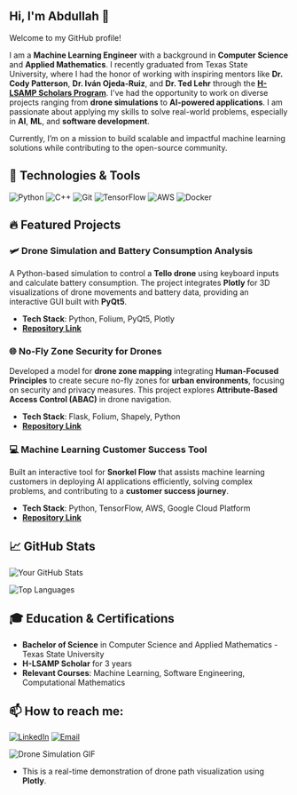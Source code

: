 ## Hi, I'm Abdullah 👋
Welcome to my GitHub profile!

I am a **Machine Learning Engineer** with a background in **Computer Science** and **Applied Mathematics**. I recently graduated from Texas State University, where I had the honor of working with inspiring mentors like **Dr. Cody Patterson**, **Dr. Iván Ojeda-Ruiz**, and **Dr. Ted Lehr** through the [**H-LSAMP Scholars Program**](https://hlsamp.cose.txst.edu/). I've had the opportunity to work on diverse projects ranging from **drone simulations** to **AI-powered applications**. I am passionate about applying my skills to solve real-world problems, especially in **AI**, **ML**, and **software development**.

Currently, I’m on a mission to build scalable and impactful machine learning solutions while contributing to the open-source community.

## 🚀 Technologies & Tools

![Python](https://img.shields.io/badge/-Python-3776AB?style=for-the-badge&logo=python&logoColor=white)
![C++](https://img.shields.io/badge/-C++-00599C?style=for-the-badge&logo=cplusplus&logoColor=white)
![Git](https://img.shields.io/badge/-Git-F05032?style=for-the-badge&logo=git&logoColor=white)
![TensorFlow](https://img.shields.io/badge/-TensorFlow-FF6F00?style=for-the-badge&logo=tensorflow&logoColor=white)
![AWS](https://img.shields.io/badge/-AWS-232F3E?style=for-the-badge&logo=amazonaws&logoColor=white)
![Docker](https://img.shields.io/badge/-Docker-2496ED?style=for-the-badge&logo=docker&logoColor=white)

## 🔥 Featured Projects

### 🛩️ Drone Simulation and Battery Consumption Analysis
A Python-based simulation to control a **Tello drone** using keyboard inputs and calculate battery consumption. The project integrates **Plotly** for 3D visualizations of drone movements and battery data, providing an interactive GUI built with **PyQt5**.

- **Tech Stack**: Python, Folium, PyQt5, Plotly
- **[Repository Link](https://github.com/your_username/drone-simulation)**

### 🌐 No-Fly Zone Security for Drones
Developed a model for **drone zone mapping** integrating **Human-Focused Principles** to create secure no-fly zones for **urban environments**, focusing on security and privacy measures. This project explores **Attribute-Based Access Control (ABAC)** in drone navigation.

- **Tech Stack**: Flask, Folium, Shapely, Python
- **[Repository Link](https://github.com/your_username/nofly-zone)**

### 💻 Machine Learning Customer Success Tool
Built an interactive tool for **Snorkel Flow** that assists machine learning customers in deploying AI applications efficiently, solving complex problems, and contributing to a **customer success journey**.

- **Tech Stack**: Python, TensorFlow, AWS, Google Cloud Platform
- **[Repository Link](https://github.com/your_username/ml-customer-success-tool)**

## 📈 GitHub Stats

![Your GitHub Stats](https://github-readme-stats.vercel.app/api?username=your_username&show_icons=true&theme=radical)

![Top Languages](https://github-readme-stats.vercel.app/api/top-langs/?username=your_username&layout=compact&theme=radical)

## 🎓 Education & Certifications

- **Bachelor of Science** in Computer Science and Applied Mathematics - Texas State University
- **H-LSAMP Scholar** for 3 years
- **Relevant Courses**: Machine Learning, Software Engineering, Computational Mathematics

## 📫 How to reach me:
[![LinkedIn](https://img.shields.io/badge/LinkedIn-blue?style=for-the-badge&logo=linkedin)](https://www.linkedin.com/in/your-linkedin/)
[![Email](https://img.shields.io/badge/Email-white?style=for-the-badge&logo=gmail)](mailto:your-email@example.com)

![Drone Simulation GIF](https://your-website-link.com/drone_simulation.gif)

- This is a real-time demonstration of drone path visualization using **Plotly**.

<!--
**dullahgtt/dullahgtt** is a ✨ _special_ ✨ repository because its `README.md` (this file) appears on your GitHub profile.

Here are some ideas to get you started:

- 🔭 I’m currently working on ...
- 🌱 I’m currently learning ...
- 👯 I’m looking to collaborate on ...
- 🤔 I’m looking for help with ...
- 💬 Ask me about ...
- 📫 How to reach me: ...
- 😄 Pronouns: ...
- ⚡ Fun fact: ...
-->
